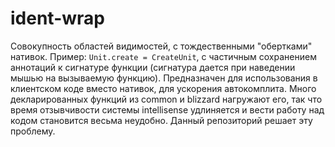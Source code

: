 # ident-wrap

Совокупность областей видимостей, с тождественными "обертками" нативок. Пример: `Unit.create = CreateUnit`, с частичным сохранением аннотаций к сигнатуре функции (сигнатура дается при наведении мышью на вызываемую функцию).
Предназначен для использования в клиентском коде вместо нативок, для ускорения автокомплита. Много декларированных функций из common и blizzard нагружают его, так что время отзывчивости системы intellisense удлиняется и вести работу над кодом становится весьма неудобно. Данный репозиторий решает эту проблему.